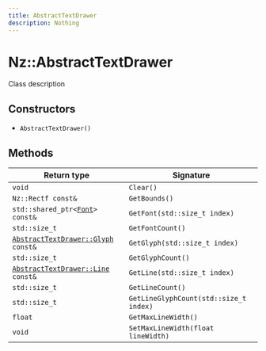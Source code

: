 ```yaml
---
title: AbstractTextDrawer
description: Nothing
---
```


# Nz::AbstractTextDrawer

Class description

## Constructors

- `AbstractTextDrawer()`

## Methods

| Return type | Signature |
| ----------- | --------- |
| `void` | `Clear()` |
| `Nz::Rectf const&` | `GetBounds()` |
| `std::shared_ptr<`[`Font`](documentation/generated/Utility/Font.md)`> const&` | `GetFont(std::size_t index)` |
| `std::size_t` | `GetFontCount()` |
| [`AbstractTextDrawer::Glyph`](documentation/generated/Utility/AbstractTextDrawer.Glyph.md)` const&` | `GetGlyph(std::size_t index)` |
| `std::size_t` | `GetGlyphCount()` |
| [`AbstractTextDrawer::Line`](documentation/generated/Utility/AbstractTextDrawer.Line.md)` const&` | `GetLine(std::size_t index)` |
| `std::size_t` | `GetLineCount()` |
| `std::size_t` | `GetLineGlyphCount(std::size_t index)` |
| `float` | `GetMaxLineWidth()` |
| `void` | `SetMaxLineWidth(float lineWidth)` |
